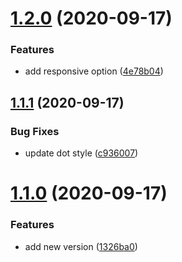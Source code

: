 # [1.2.0](https://github.com/gaoljie/use-slider/compare/v1.1.1...v1.2.0) (2020-09-17)


### Features

* add responsive option ([4e78b04](https://github.com/gaoljie/use-slider/commit/4e78b047899a68c799a3f1b9568fb74bd991294d))

## [1.1.1](https://github.com/gaoljie/use-slider/compare/v1.1.0...v1.1.1) (2020-09-17)


### Bug Fixes

* update dot style ([c936007](https://github.com/gaoljie/use-slider/commit/c9360072a07a7a7b77a2b7f1622544aa6a9817fd))

# [1.1.0](https://github.com/gaoljie/use-slider/compare/v1.0.0...v1.1.0) (2020-09-17)


### Features

* add new version ([1326ba0](https://github.com/gaoljie/use-slider/commit/1326ba0d3852988599639656554b1e8a56ca4897))
